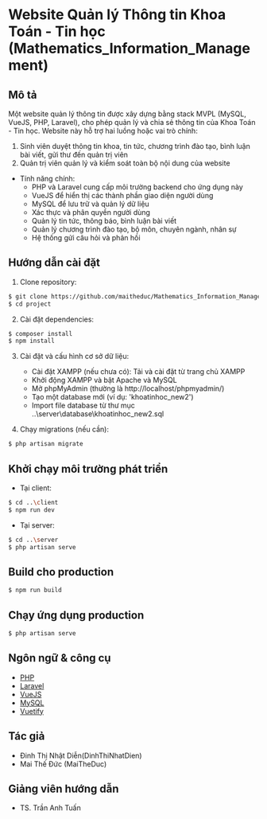 # Website Quản lý Thông tin Khoa Toán - Tin học (Mathematics_Information_Management)

## Mô tả

Một website quản lý thông tin được xây dựng bằng stack MVPL (MySQL, VueJS, PHP, Laravel), cho phép quản lý và chia sẻ thông tin của Khoa Toán - Tin học. Website này hỗ trợ hai luồng hoặc vai trò chính:

1. Sinh viên duyệt thông tin khoa, tin tức, chương trình đào tạo, bình luận bài viết, gửi thư đến quản trị viên
2. Quản trị viên quản lý và kiểm soát toàn bộ nội dung của website

- Tính năng chính:
  - PHP và Laravel cung cấp môi trường backend cho ứng dụng này
  - VueJS để hiển thị các thành phần giao diện người dùng
  - MySQL để lưu trữ và quản lý dữ liệu
  - Xác thực và phân quyền người dùng
  - Quản lý tin tức, thông báo, bình luận bài viết
  - Quản lý chương trình đào tạo, bộ môn, chuyên ngành, nhân sự
  - Hệ thống gửi câu hỏi và phản hồi

## Hướng dẫn cài đặt

1. Clone repository:

```bash
$ git clone https://github.com/maitheduc/Mathematics_Information_Management/tree/main/server/database
$ cd project
```

2. Cài đặt dependencies:

```bash
$ composer install
$ npm install
```

3. Cài đặt và cấu hình cơ sở dữ liệu:

   - Cài đặt XAMPP (nếu chưa có): Tải và cài đặt từ trang chủ XAMPP
   - Khởi động XAMPP và bật Apache và MySQL
   - Mở phpMyAdmin (thường là http://localhost/phpmyadmin/)
   - Tạo một database mới (ví dụ: 'khoatinhoc_new2')
   - Import file database từ thư mục ..\server\database\khoatinhoc_new2.sql

4. Chạy migrations (nếu cần):

```bash
$ php artisan migrate
```

## Khởi chạy môi trường phát triển

- Tại client:

```bash
$ cd ..\client
$ npm run dev
```

- Tại server:

```bash
$ cd ..\server
$ php artisan serve
```

## Build cho production

```bash
$ npm run build
```

## Chạy ứng dụng production

```bash
$ php artisan serve
```

## Ngôn ngữ & công cụ

- [PHP](https://www.php.net/)
- [Laravel](https://laravel.com/)
- [VueJS](https://vuejs.org/)
- [MySQL](https://www.mysql.com/)
- [Vuetify](https://vuetifyjs.com/)

## Tác giả

- Đinh Thị Nhật Diễn(DinhThiNhatDien)
- Mai Thế Đức (MaiTheDuc)

## Giảng viên hướng dẫn

- TS. Trần Anh Tuấn
